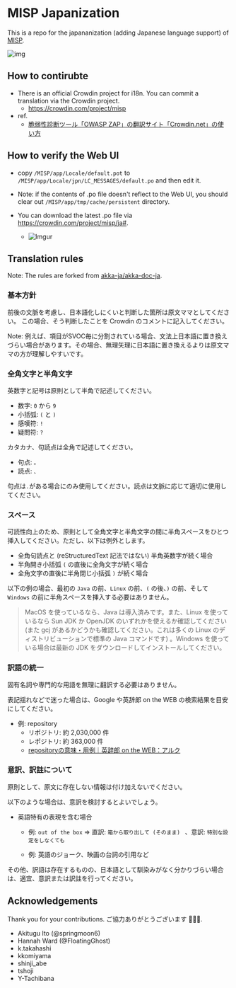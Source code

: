 # MISP Japanization

This is a repo for the japananization (adding Japanese language support) of [MISP](https://github.com/MISP/MISP).

![img](http://i0.kym-cdn.com/entries/icons/original/000/022/336/FBIonicle.png "img")

## How to contirubte

- There is an official Crowdin project for i18n. You can commit a translation via the Crowdin project.
  - https://crowdin.com/project/misp
- ref.
  - [脆弱性診断ツール「OWASP ZAP」の翻訳サイト「Crowdin.net」の使い方](https://qiita.com/nightyknite/items/402e639b9d64d8f8eca5)

## How to verify the Web UI

- copy `/MISP/app/Locale/default.pot` to `/MISP/app/Locale/jpn/LC_MESSAGES/default.po` and then edit it.
- Note: if the contents of .po file doesn't reflect to the Web UI, you should clear out `/MISP/app/tmp/cache/persistent` directory.

- You can download the latest .po file via https://crowdin.com/project/misp/ja#.
  - ![Imgur](https://i.imgur.com/lyw2YLy.png)

## Translation rules

Note: The rules are forked from [akka-ja/akka-doc-ja](https://github.com/akka-ja/akka-doc-ja).

### 基本方針

前後の文脈を考慮し、日本語化しにくいと判断した箇所は原文ママとしてください。
この場合、そう判断したことを Crowdin のコメントに記入してください。

Note: 例えば、項目がSVOC毎に分割されている場合、文法上日本語に置き換えづらい場合があります。その場合、無理矢理に日本語に置き換えるよりは原文ママの方が理解しやすいです。

### 全角文字と半角文字

英数字と記号は原則として半角で記述してください。

- 数字: `0` から `9`
- 小括弧: `(` と `)`
- 感嘆符: `!`
- 疑問符: `?`

カタカナ、句読点は全角で記述してください。

- 句点: `。`
- 読点: `、`

句点は`.`がある場合にのみ使用してください。読点は文脈に応じて適切に使用してください。

### スペース

可読性向上のため、原則として全角文字と半角文字の間に半角スペースをひとつ挿入してください。ただし、以下は例外とします。

- 全角句読点と (reStructuredText 記法ではない) 半角英数字が続く場合
- 半角開き小括弧 `(` の直後に全角文字が続く場合
- 全角文字の直後に半角閉じ小括弧 `)` が続く場合

以下の例の場合、最初の `Java` の前、`Linux` の前、`(` の後、`)` の前、そして `Windows` の前に半角スペースを挿入する必要はありません。

> MacOS を使っているなら、Java は導入済みです。また、Linux を使っているなら Sun JDK か OpenJDK のいずれかを使えるか確認してください (また gcj があるかどうかも確認してください。これは多くの Linux のディストリビューションで標準の Java コマンドです) 。Windows を使っている場合は最新の JDK をダウンロードしてインストールしてください。

### 訳語の統一

固有名詞や専門的な用語を無理に翻訳する必要はありません。

表記揺れなどで迷った場合は、Google や英辞郎 on the WEB の検索結果を目安にしてください。

- 例: repository
  - リポジトリ: 約 2,030,000 件
  - レポジトリ: 約 363,000 件
  - [repositoryの意味・用例｜英辞郎 on the WEB：アルク](http://eow.alc.co.jp/search?q=repository)

### 意訳、訳註について

原則として、原文に存在しない情報は付け加えないでください。

以下のような場合は、意訳を検討するとよいでしょう。

- 英語特有の表現を含む場合
  - 例: `out of the box` => 直訳: `箱から取り出して (そのまま) `  、意訳: `特別な設定をしなくても`

  - 例: 英語のジョーク、映画の台詞の引用など

その他、訳語は存在するものの、日本語として馴染みがなく分かりづらい場合は、適宜、意訳または訳註を行ってください。

## Acknowledgements

Thank you for your contributions. ご協力ありがとうございます 🙏🙏🙏.

- Akitugu Ito (@springmoon6)
- Hannah Ward (@FloatingGhost)
- k.takahashi
- kkomiyama
- shinji_abe
- tshoji
- Y-Tachibana
